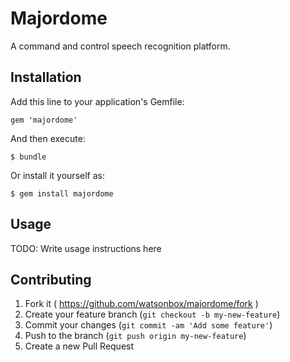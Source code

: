 # Majordome

A command and control speech recognition platform.


## Installation

Add this line to your application's Gemfile:

    gem 'majordome'

And then execute:

    $ bundle

Or install it yourself as:

    $ gem install majordome


## Usage

TODO: Write usage instructions here


## Contributing

1. Fork it ( https://github.com/watsonbox/majordome/fork )
2. Create your feature branch (`git checkout -b my-new-feature`)
3. Commit your changes (`git commit -am 'Add some feature'`)
4. Push to the branch (`git push origin my-new-feature`)
5. Create a new Pull Request
